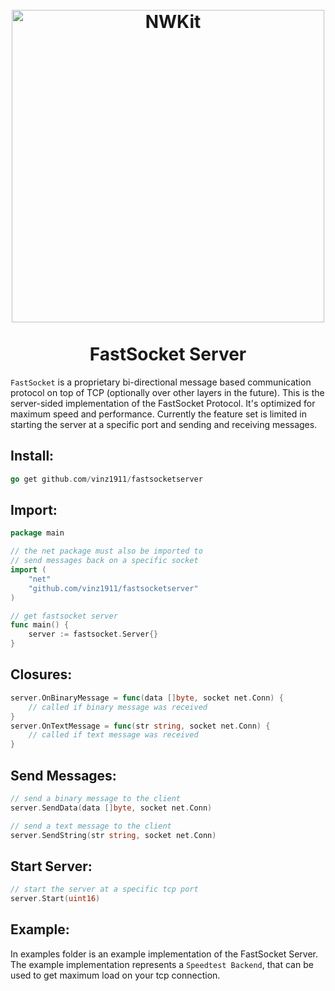 <div align="center">
    <h1>
        <br>
            <a href="https://github.com/Vinz1911/NWKit"><img src="http://weist.it/content/assets/images/fastsocket_backend.svg" alt="NWKit" width="500"></a>
        <br>
        <br>
            FastSocket Server
        <br>
    </h1>
</div>

`FastSocket` is a proprietary bi-directional message based communication protocol on top of TCP (optionally over other layers in the future). This is the server-sided implementation of the FastSocket Protocol. It's optimized for maximum speed and performance. Currently the feature set is limited in starting the server at a specific port and sending and receiving messages.
 
## Install:
```go
go get github.com/vinz1911/fastsocketserver
```

## Import:
```go
package main

// the net package must also be imported to
// send messages back on a specific socket
import (
    "net"
    "github.com/vinz1911/fastsocketserver"
)

// get fastsocket server
func main() {
    server := fastsocket.Server{}
}
```

## Closures:
```go
server.OnBinaryMessage = func(data []byte, socket net.Conn) {
    // called if binary message was received
}
server.OnTextMessage = func(str string, socket net.Conn) {
    // called if text message was received
}
```

## Send Messages:
```go
// send a binary message to the client
server.SendData(data []byte, socket net.Conn)

// send a text message to the client
server.SendString(str string, socket net.Conn)
```

## Start Server:
```go
// start the server at a specific tcp port
server.Start(uint16)
```


## Example:
In examples folder is an example implementation of the FastSocket Server. The example implementation represents a `Speedtest Backend`, that can be used to get maximum load on your tcp connection.